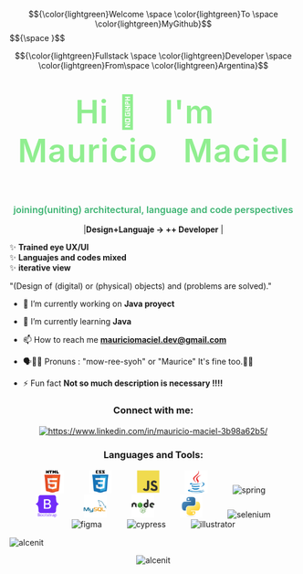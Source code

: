 $${\color{lightgreen}Welcome \space \color{lightgreen}To \space \color{lightgreen}MyGithub}$$
$${\space \}$$

$${\color{lightgreen}Fullstack \space \color{lightgreen}Developer \space \color{lightgreen}From\space \color{lightgreen}Argentina}$$
<h1 align="center">
  <span style="color: #90EE90; 
              font-size: 2em;
              letter-spacing: 1px;
              font-weight: 600;
              display: inline-block;
              padding: 0 10px;">
    Hi 👋 &nbsp; I'm &nbsp; Mauricio &nbsp; Maciel
  </span>
</h1>
<br/>
<h3 align="center">
  <span style="color: #3CB371; font-weight: 600;">
   joining(uniting) architectural, language and code perspectives
  </span>
</h3>

<p align="center">
  |<strong>Design+Languaje → ++ Developer</strong> |
</p>
  
✨ <strong>Trained eye UX/UI</strong>   
✨ <strong>Languajes and codes mixed</strong>   
✨ <strong> iterative view</strong>   

"(Design of (digital) or (physical) objects) and (problems are solved)."






- 🔭 I’m currently working on **Java proyect**

- 🌱 I’m currently learning **Java**

- 📫 How to reach me **mauriciomaciel.dev@gmail.com**

-  🗣👂🏻 Pronuns : "mow-ree-syoh" or "Maurice" It's fine too.🤙🏻

- ⚡ Fun fact **Not so much description is necessary !!!!**

<h3 align="center">Connect with me:</h3>
<p align="center">
<a href="https://linkedin.com/in/https://www.linkedin.com/in/mauricio-maciel-3b98a62b5/" target="blank"><img align="center" src="https://raw.githubusercontent.com/rahuldkjain/github-profile-readme-generator/master/src/images/icons/Social/linked-in-alt.svg" alt="https://www.linkedin.com/in/mauricio-maciel-3b98a62b5/" height="30" width="40" /></a>
</p>

<h3 align="center">Languages and Tools:</h3>
<p align="center"> 
 <img src="https://raw.githubusercontent.com/devicons/devicon/master/icons/html5/html5-original-wordmark.svg" alt="html5" width="40" height="40" style="margin: 0 20px;"/>
 <img src="https://raw.githubusercontent.com/devicons/devicon/master/icons/css3/css3-original-wordmark.svg" alt="css3" width="40" height="40" style="margin: 0 20px;"/> 
 <img src="https://raw.githubusercontent.com/devicons/devicon/master/icons/javascript/javascript-original.svg" alt="javascript" width="40" height="40" style="margin: 0 20px;"/>
 <img src="https://raw.githubusercontent.com/devicons/devicon/master/icons/java/java-original.svg" alt="java" width="40" height="40" style="margin: 0 20px;"/>
 <img src="https://www.vectorlogo.zone/logos/springio/springio-icon.svg" alt="spring" width="40" height="40" style="margin: 0 20px;"/> 
 <img src="https://raw.githubusercontent.com/devicons/devicon/master/icons/bootstrap/bootstrap-plain-wordmark.svg" alt="bootstrap" width="40" height="40" style="margin: 0 20px;"/> 
 <img src="https://raw.githubusercontent.com/devicons/devicon/master/icons/mysql/mysql-original-wordmark.svg" alt="mysql" width="40" height="40" style="margin: 0 20px;"/> 
 <img src="https://raw.githubusercontent.com/devicons/devicon/master/icons/nodejs/nodejs-original-wordmark.svg" alt="nodejs" width="40" height="40" style="margin: 0 20px;"/> 
 <img src="https://raw.githubusercontent.com/devicons/devicon/master/icons/python/python-original.svg" alt="python" width="40" height="40" style="margin: 0 20px;"/> 
 <img src="https://raw.githubusercontent.com/detain/svg-logos/780f25886640cef088af994181646db2f6b1a3f8/svg/selenium-logo.svg" alt="selenium" width="40" height="40" style="margin: 0 20px;"/> 
 <img src="https://www.vectorlogo.zone/logos/figma/figma-icon.svg" alt="figma" width="40" height="40" style="margin: 0 20px;"/>
 <img src="https://raw.githubusercontent.com/simple-icons/simple-icons/6e46ec1fc23b60c8fd0d2f2ff46db82e16dbd75f/icons/cypress.svg" alt="cypress" width="40" height="40" style="margin: 0 20px;"/> 
  
  
 <img src="https://www.vectorlogo.zone/logos/adobe_illustrator/adobe_illustrator-icon.svg" alt="illustrator" width="40" height="40" style="margin: 0 20px;"/> 
  
 
  
 
</p>

<p><img align="center" src="https://github-readme-stats.vercel.app/api/top-langs?username=alcenit&show_icons=true&locale=en&layout=compact" alt="alcenit" /></p>
<p align="center"> <img src="https://komarev.com/ghpvc/?username=alcenit&label=Profile%20views&color=0e75b6&style=flat" alt="alcenit" /> </p>

<!---
alcenit/alcenit is a ✨ special ✨ repository because its `README.md` (this file) appears on your GitHub profile.
You can click the Preview link to take a look at your changes.
--->
  


